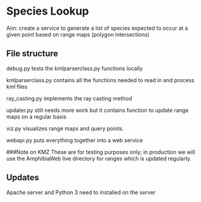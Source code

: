 # Species Lookup
Aim: create a service to generate a list of species expected to occur at a given point based on range maps (polygon intersections)
## File structure
debug.py tests the kmlparserclass.py functions locally

kmlparserclass.py contains all the functions needed to read in and process kml files

ray_casting.py implements the ray casting method

updater.py still needs more work but it contains function to update range maps on a regular basis

viz.py visualizes range maps and query points. 

webapi.py puts everything together into a web service 

###Note on KMZ
These are for testing purposes only; in production we will use the AmphibiaWeb live directory for ranges which is updated regularly.

## Updates
Apache server and Python 3 need to installed on the server
